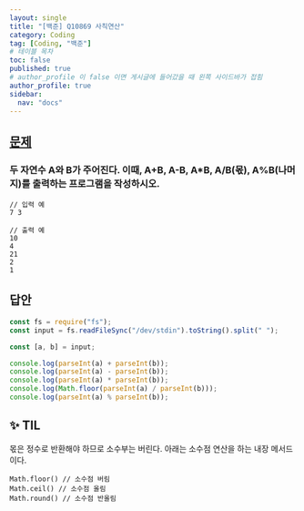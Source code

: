 ```yaml
---
layout: single
title: "[백준] Q10869 사칙연산"
category: Coding
tag: [Coding, "백준"]
# 테이블 목차
toc: false
published: true
# author_profile 이 false 이면 게시글에 들어갔을 때 왼쪽 사이드바가 접힘
author_profile: true
sidebar:
  nav: "docs"
---
```


## [문제](https://www.acmicpc.net/problem/10869)

### 두 자연수 A와 B가 주어진다. 이때, A+B, A-B, A\*B, A/B(몫), A%B(나머지)를 출력하는 프로그램을 작성하시오.

```
// 입력 예
7 3
```

```
// 출력 예
10
4
21
2
1
```

## 답안

```javascript
const fs = require("fs");
const input = fs.readFileSync("/dev/stdin").toString().split(" ");

const [a, b] = input;

console.log(parseInt(a) + parseInt(b));
console.log(parseInt(a) - parseInt(b));
console.log(parseInt(a) * parseInt(b));
console.log(Math.floor(parseInt(a) / parseInt(b)));
console.log(parseInt(a) % parseInt(b));
```

## ✨ TIL

몫은 정수로 반환해야 하므로 소수부는 버린다.
아래는 소수점 연산을 하는 내장 메서드이다.

```
Math.floor() // 소수점 버림
Math.ceil() // 소수점 올림
Math.round() // 소수점 반올림
```
